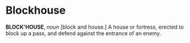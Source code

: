 # Blockhouse

**BLOCK'HOUSE**, _noun_ \[block and house.\] A house or fortress, erected to block up a pass, and defend against the entrance of an enemy.